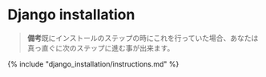 # Django installation

> **備考**既にインストールのステップの時にこれを行っていた場合、あなたは真っ直ぐに次のステップに進む事が出来ます。

{% include "django_installation/instructions.md" %}